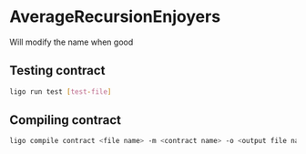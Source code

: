 # AverageRecursionEnjoyers
Will modify the name when good

## Testing contract
```bash
ligo run test [test-file]
```

## Compiling contract
```bash 
ligo compile contract <file name> -m <contract name> -o <output file name (.tz)>
```